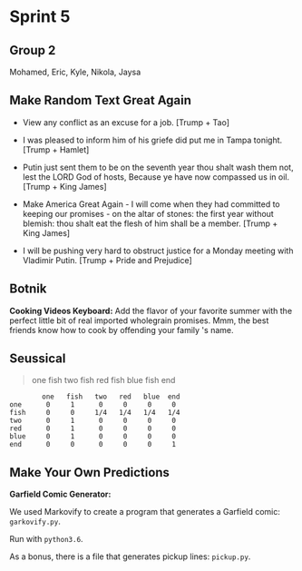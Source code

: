 # Sprint 5

## Group 2
Mohamed, Eric, Kyle, Nikola, Jaysa

## Make Random Text Great Again
- View any conflict as an excuse for a job. [Trump + Tao]

- I was pleased to inform him of his griefe did put me in Tampa tonight. [Trump + Hamlet]

- Putin just sent them to be on the seventh year thou shalt wash them not, lest the LORD God of hosts, Because ye have now compassed us in oil. [Trump + King James]

- Make America Great Again - I will come when they had committed to keeping our promises - on the altar of stones: the first year without blemish: thou shalt eat the flesh of him shall be a member. [Trump + King James]

- I will be pushing very hard to obstruct justice for a Monday meeting with Vladimir Putin. [Trump + Pride and Prejudice]

## Botnik
**Cooking Videos Keyboard:** Add the flavor of your favorite summer with the perfect little bit of real imported wholegrain promises. Mmm, the best friends know how to cook by offending your family 's name. 

## Seussical

> one fish two fish red fish blue fish end

```
        one   fish   two   red   blue  end
one      0     1      0     0     0     0
fish     0     0     1/4   1/4   1/4   1/4
two      0     1      0     0     0     0
red      0     1      0     0     0     0
blue     0     1      0     0     0     0
end      0     0      0     0     0     1
```

##  Make Your Own Predictions
**Garfield Comic Generator:** 

We used Markovify to create a program that generates a Garfield comic: ```garkovify.py```.

Run with ```python3.6```.

As a bonus, there is a file that generates pickup lines: ```pickup.py```.
